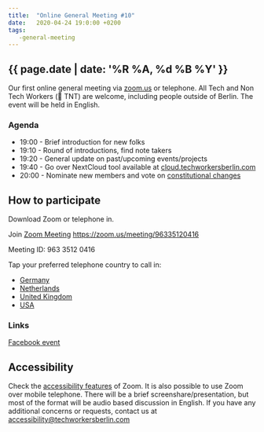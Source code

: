 ```yaml
---
title:  "Online General Meeting #10"
date:   2020-04-24 19:0:00 +0200
tags:
   -general-meeting
---
```



## {{ page.date | date: '%R %A, %d %B %Y' }}
Our first online general meeting via [zoom.us](https://zoom.us/meeting/96335120416) or telephone.
All Tech and Non Tech Workers (🧨 TNT) are welcome, including people outside of Berlin. The event will be held in English.  

### Agenda

* 19:00 - Brief introduction for new folks
* 19:10 - Round of introductions, find note takers
* 19:20 - General update on past/upcoming events/projects
* 19:40 - Go over NextCloud tool available at [cloud.techworkersberlin.com](https://cloud.techworkersberlin.com)
* 20:00 - Nominate new members and vote on [constitutional changes](https://github.com/techworkersco/twc-site-berlin/pull/55)

## How to participate

Download Zoom or telephone in.

Join [Zoom Meeting](https://zoom.us/meeting/96335120416) https://zoom.us/meeting/96335120416

Meeting ID: 963 3512 0416

Tap your preferred telephone country to call in:
- <a href="tel:+496950502596,,96335120416#">Germany</a>
- <a href="tel:+31207947345,,96335120416#">Netherlands</a>
- <a href="tel:+442080806592,,96335120416#">United Kingdom</a>
- <a href="tel:+12532158782,,96335120416#">USA</a>

### Links

[Facebook event](https://www.facebook.com/events/218615042743261/)

## Accessibility

Check the [accessibility features](https://zoom.us/accessibility) of Zoom. It is also possible to use Zoom over mobile telephone. There will be a brief screenshare/presentation, but most of the format will be audio based discussion in English. If you have any additional concerns or requests, contact us at accessibility@techworkersberlin.com
